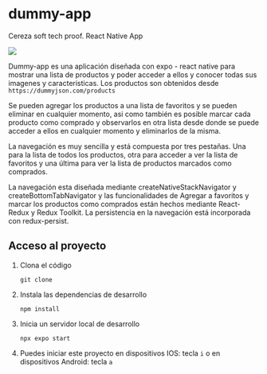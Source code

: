 # dummy-app
Cereza soft tech proof. React Native App

   <p align="left">
   <img src="https://img.shields.io/badge/STATUS-EN%20DESAROLLO-green">
   </p>

Dummy-app es una aplicación diseñada con expo - react native para mostrar una lista de productos y poder acceder a ellos y conocer
todas sus imagenes y caracteristicas. Los productos son obtenidos desde `https://dummyjson.com/products`

Se pueden agregar los productos a una lista de favoritos y se pueden eliminar en cualquier momento, asi como también es posible marcar
cada producto como comprado y observarlos en otra lista desde donde se puede acceder a ellos en cualquier momento y eliminarlos de
la misma.

La navegación es muy sencilla y está compuesta por tres pestañas. Una para la lista de todos los productos, otra para acceder a ver
la lista de favoritos y una última para ver la lista de productos marcados como comprados.

La navegación esta diseñada mediante createNativeStackNavigator y createBottomTabNavigator y las funcionalidades de Agregar a favoritos
y marcar los productos como comprados están hechos mediante React-Redux y Redux Toolkit. La persistencia en la navegación está incorporada
con redux-persist.

## Acceso al proyecto

1. Clona el código

   `git clone`

2. Instala las dependencias de desarrollo

   `npm install`

3. Inicia un servidor local de desarrollo

   `npx expo start`

4. Puedes iniciar este proyecto en dispositivos IOS: tecla `i` o en dispositivos Android: tecla `a`
